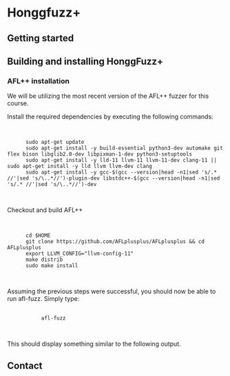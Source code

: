 # Honggfuzz+
## Getting started


## Building and installing HonggFuzz+

### AFL++ installation

We will be utilizing the most recent version of the AFL++ fuzzer for this course.

Install the required dependencies by executing the following commands:
<div>
  <pre>
    <code class="language-bash">
      <!-- Paste your code here -->
      sudo apt-get update
      sudo apt-get install -y build-essential python3-dev automake git flex bison libglib2.0-dev libpixman-1-dev python3-setuptools
      sudo apt-get install -y lld-11 llvm-11 llvm-11-dev clang-11 || sudo apt-get install -y lld llvm llvm-dev clang
      sudo apt-get install -y gcc-$(gcc --version|head -n1|sed 's/.* //'|sed 's/\..*//')-plugin-dev libstdc++-$(gcc --version|head -n1|sed 's/.* //'|sed 's/\..*//')-dev
    </code>
  </pre>
</div>

Checkout and build AFL++

<div>
  <pre>
    <code class="language-bash">
      <!-- Paste your code here -->
      cd $HOME
      git clone https://github.com/AFLplusplus/AFLplusplus && cd AFLplusplus
      export LLVM_CONFIG="llvm-config-11"
      make distrib
      sudo make install
    </code>
  </pre>
</div>


Assuming the previous steps were successful, you should now be able to run afl-fuzz. Simply type:
<div>
  <pre>
    <code class="language-bash">
           afl-fuzz
    </code>
  </pre>
</div>
This should display something similar to the following output.








## Contact
